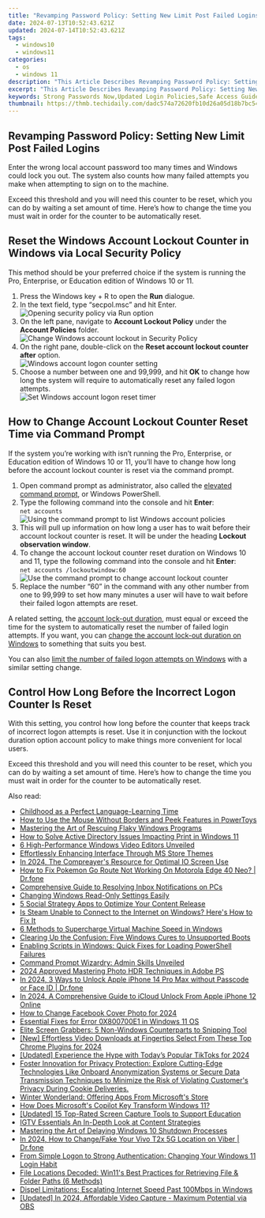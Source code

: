 ```yaml
---
title: "Revamping Password Policy: Setting New Limit Post Failed Logins"
date: 2024-07-13T10:52:43.621Z
updated: 2024-07-14T10:52:43.621Z
tags:
  - windows10
  - windows11
categories:
  - os
  - windows 11
description: "This Article Describes Revamping Password Policy: Setting New Limit Post Failed Logins"
excerpt: "This Article Describes Revamping Password Policy: Setting New Limit Post Failed Logins"
keywords: Strong Passwords Now,Updated Login Policies,Safe Access Guidelines,Prevent Unauthorized Entry,Password Expiry Rules,Enhanced Security Measures,Limit Failed Logins Impact
thumbnail: https://thmb.techidaily.com/dadc574a72620fb10d26a05d18b7bc541d4008da38e3f5b8b4a33a2f717ba587.jpg
---
```


## Revamping Password Policy: Setting New Limit Post Failed Logins

 Enter the wrong local account password too many times and Windows could lock you out. The system also counts how many failed attempts you make when attempting to sign on to the machine.

 Exceed this threshold and you will need this counter to be reset, which you can do by waiting a set amount of time. Here’s how to change the time you must wait in order for the counter to be automatically reset.

## Reset the Windows Account Lockout Counter in Windows via Local Security Policy

 This method should be your preferred choice if the system is running the Pro, Enterprise, or Education edition of Windows 10 or 11\.

1. Press the Windows key + R to open the **Run** dialogue.
2. In the text field, type “secpol.msc” and hit Enter.  
![Opening security policy via Run option](https://static1.makeuseofimages.com/wordpress/wp-content/uploads/2023/09/01-windows-run-security-policy.jpg)
3. On the left pane, navigate to **Account Lockout Policy** under the **Account Policies** folder.  
![Change Windows account lockout in Security Policy](https://static1.makeuseofimages.com/wordpress/wp-content/uploads/2023/09/02-windows-account-policies.jpg)
4. On the right pane, double-click on the **Reset account lockout counter after** option.  
![Windows account logon counter setting](https://static1.makeuseofimages.com/wordpress/wp-content/uploads/2023/09/03-reset-windows-account-logon-counter.jpg)
5. Choose a number between one and 99,999, and hit **OK** to change how long the system will require to automatically reset any failed logon attempts.  
![Set Windows account logon reset timer](https://static1.makeuseofimages.com/wordpress/wp-content/uploads/2023/09/04-choose-windows-account-logon-reset-timer.jpg)

## How to Change Account Lockout Counter Reset Time via Command Prompt

 If the system you’re working with isn’t running the Pro, Enterprise, or Education edition of Windows 10 or 11, you’ll have to change how long before the account lockout counter is reset via the command prompt.

1. Open command prompt as administrator, also called the [elevated command prompt](https://www.makeuseof.com/windows-run-command-prompt-admin/), or Windows PowerShell.
2. Type the following command into the console and hit **Enter**:  
`net accounts`  
![Using the command prompt to list Windows account policies](https://static1.makeuseofimages.com/wordpress/wp-content/uploads/2023/09/05-command-prompt-net-accounts-02.jpg)
3. This will pull up information on how long a user has to wait before their account lockout counter is reset. It will be under the heading **Lockout observation window**.
4. To change the account lockout counter reset duration on Windows 10 and 11, type the following command into the console and hit **Enter**:  
`net accounts /lockoutwindow:60`  
![Use the command prompt to change account lockout counter](https://static1.makeuseofimages.com/wordpress/wp-content/uploads/2023/09/06-change-account-lockout-counter-command-prompt.jpg)
5. Replace the number “60” in the command with any other number from one to 99,999 to set how many minutes a user will have to wait before their failed logon attempts are reset.

 A related setting, the [account lock-out duration](https://www.makeuseof.com/change-lockout-duration-windows/), must equal or exceed the time for the system to automatically reset the number of failed login attempts. If you want, you can [change the account lock-out duration on Windows](http://www.makeuseof.com/change-lockout-duration-windows/) to something that suits you best.

 You can also [limit the number of failed logon attempts on Windows](https://www.makeuseof.com/how-limit-number-failed-login-attempts-windows-10/) with a similar setting change.

## Control How Long Before the Incorrect Logon Counter Is Reset

 With this setting, you control how long before the counter that keeps track of incorrect logon attempts is reset. Use it in conjunction with the lockout duration option account policy to make things more convenient for local users.

 Exceed this threshold and you will need this counter to be reset, which you can do by waiting a set amount of time. Here’s how to change the time you must wait in order for the counter to be automatically reset.



<ins class="adsbygoogle"
      style="display:block"
      data-ad-client="ca-pub-7571918770474297"
      data-ad-slot="8358498916"
      data-ad-format="auto"
      data-full-width-responsive="true"></ins>
<span class="atpl-alsoreadstyle">Also read:</span>
<div><ul>
<li><a href="https://mondly-stories.techidaily.com/childhood-as-a-perfect-language-learning-time/"><u>Childhood as a Perfect Language-Learning Time</u></a></li>
<li><a href="https://win11.techidaily.com/how-to-use-the-mouse-without-borders-and-peek-features-in-powertoys/"><u>How to Use the Mouse Without Borders and Peek Features in PowerToys</u></a></li>
<li><a href="https://win11.techidaily.com/mastering-the-art-of-rescuing-flaky-windows-programs/"><u>Mastering the Art of Rescuing Flaky Windows Programs</u></a></li>
<li><a href="https://win11.techidaily.com/how-to-solve-active-directory-issues-impacting-print-in-windows-11/"><u>How to Solve Active Directory Issues Impacting Print in Windows 11</u></a></li>
<li><a href="https://win11.techidaily.com/6-high-performance-windows-video-editors-unveiled/"><u>6 High-Performance Windows Video Editors Unveiled</u></a></li>
<li><a href="https://win11.techidaily.com/effortlessly-enhancing-interface-through-ms-store-themes/"><u>Effortlessly Enhancing Interface Through MS Store Themes</u></a></li>
<li><a href="https://desktop-recording.techidaily.com/in-2024-the-compreayers-resource-for-optimal-io-screen-use/"><u>In 2024, The Compreayer's Resource for Optimal IO Screen Use</u></a></li>
<li><a href="https://android-pokemon-go.techidaily.com/how-to-fix-pokemon-go-route-not-working-on-motorola-edge-40-neo-drfone-by-drfone-virtual-android/"><u>How to Fix Pokemon Go Route Not Working On Motorola Edge 40 Neo? | Dr.fone</u></a></li>
<li><a href="https://win11.techidaily.com/comprehensive-guide-to-resolving-inbox-notifications-on-pcs/"><u>Comprehensive Guide to Resolving Inbox Notifications on PCs</u></a></li>
<li><a href="https://win11.techidaily.com/changing-windows-read-only-settings-easily/"><u>Changing Windows Read-Only Settings Easily</u></a></li>
<li><a href="https://facebook.techidaily.com/5-social-strategy-apps-to-optimize-your-content-release/"><u>5 Social Strategy Apps to Optimize Your Content Release</u></a></li>
<li><a href="https://win11.techidaily.com/is-steam-unable-to-connect-to-the-internet-on-windows-heres-how-to-fix-it/"><u>Is Steam Unable to Connect to the Internet on Windows? Here's How to Fix It</u></a></li>
<li><a href="https://win11.techidaily.com/6-methods-to-supercharge-virtual-machine-speed-in-windows/"><u>6 Methods to Supercharge Virtual Machine Speed in Windows</u></a></li>
<li><a href="https://win11.techidaily.com/clearing-up-the-confusion-five-windows-cures-to-unsupported-boots/"><u>Clearing Up the Confusion: Five Windows Cures to Unsupported Boots</u></a></li>
<li><a href="https://win11.techidaily.com/enabling-scripts-in-windows-quick-fixes-for-loading-powershell-failures/"><u>Enabling Scripts in Windows: Quick Fixes for Loading PowerShell Failures</u></a></li>
<li><a href="https://win11.techidaily.com/command-prompt-wizardry-admin-skills-unveiled/"><u>Command Prompt Wizardry: Admin Skills Unveiled</u></a></li>
<li><a href="https://extra-support.techidaily.com/2024-approved-mastering-photo-hdr-techniques-in-adobe-ps/"><u>2024 Approved  Mastering Photo HDR Techniques in Adobe PS</u></a></li>
<li><a href="https://iphone-unlock.techidaily.com/in-2024-3-ways-to-unlock-apple-iphone-14-pro-max-without-passcode-or-face-id-drfone-by-drfone-ios/"><u>In 2024, 3 Ways to Unlock Apple iPhone 14 Pro Max without Passcode or Face ID | Dr.fone</u></a></li>
<li><a href="https://activate-lock.techidaily.com/in-2024-a-comprehensive-guide-to-icloud-unlock-from-apple-iphone-12-online-by-drfone-ios/"><u>In 2024, A Comprehensive Guide to iCloud Unlock From Apple iPhone 12 Online</u></a></li>
<li><a href="https://facebook-video-content.techidaily.com/how-to-change-facebook-cover-photo-for-2024/"><u>How to Change Facebook Cover Photo for 2024</u></a></li>
<li><a href="https://win11.techidaily.com/essential-fixes-for-error-0x800700e1-in-windows-11-os/"><u>Essential Fixes for Error 0X800700E1 in Windows 11 OS</u></a></li>
<li><a href="https://win11.techidaily.com/elite-screen-grabbers-5-non-windows-counterparts-to-snipping-tool/"><u>Elite Screen Grabbers: 5 Non-Windows Counterparts to Snipping Tool</u></a></li>
<li><a href="https://facebook-video-content.techidaily.com/new-effortless-video-downloads-at-fingertips-select-from-these-top-chrome-plugins-for-2024/"><u>[New] Effortless Video Downloads at Fingertips  Select From These Top Chrome Plugins for 2024</u></a></li>
<li><a href="https://tiktok-video-recordings.techidaily.com/updated-experience-the-hype-with-todays-popular-tiktoks-for-2024/"><u>[Updated] Experience the Hype with Today’s Popular TikToks for 2024</u></a></li>
<li><a href="https://win11.techidaily.com/foster-innovation-for-privacy-protection-explore-cutting-edge-technologies-like-onboard-anonymization-systems-or-secure-data-transmission-techniques-to-mini44/"><u>Foster Innovation for Privacy Protection: Explore Cutting-Edge Technologies Like Onboard Anonymization Systems or Secure Data Transmission Techniques to Minimize the Risk of Violating Customer's Privacy During Cookie Deliveries.</u></a></li>
<li><a href="https://win11.techidaily.com/winter-wonderland-offering-apps-from-microsofts-store/"><u>Winter Wonderland: Offering Apps From Microsoft's Store</u></a></li>
<li><a href="https://win11.techidaily.com/how-does-microsofts-copilot-key-transform-windows-11/"><u>How Does Microsoft's Copilot Key Transform Windows 11?</u></a></li>
<li><a href="https://screen-capture.techidaily.com/updated-15-top-rated-screen-capture-tools-to-support-education/"><u>[Updated] 15 Top-Rated Screen Capture Tools to Support Education</u></a></li>
<li><a href="https://instagram-clips.techidaily.com/igtv-essentials-an-in-depth-look-at-content-strategies/"><u>IGTV Essentials  An In-Depth Look at Content Strategies</u></a></li>
<li><a href="https://win11.techidaily.com/mastering-the-art-of-delaying-windows-10-shutdown-processes/"><u>Mastering the Art of Delaying Windows 10 Shutdown Processes</u></a></li>
<li><a href="https://location-social.techidaily.com/in-2024-how-to-changefake-your-vivo-t2x-5g-location-on-viber-drfone-by-drfone-virtual-android/"><u>In 2024, How to Change/Fake Your Vivo T2x 5G Location on Viber | Dr.fone</u></a></li>
<li><a href="https://win11.techidaily.com/from-simple-logon-to-strong-authentication-changing-your-windows-11-login-habit/"><u>From Simple Logon to Strong Authentication: Changing Your Windows 11 Login Habit</u></a></li>
<li><a href="https://win11.techidaily.com/file-locations-decoded-win11s-best-practices-for-retrieving-file-and-folder-paths-6-methods/"><u>File Locations Decoded: Win11's Best Practices for Retrieving File & Folder Paths (6 Methods)</u></a></li>
<li><a href="https://win11.techidaily.com/dispel-limitations-escalating-internet-speed-past-100mbps-in-windows/"><u>Dispel Limitations: Escalating Internet Speed Past 100Mbps in Windows</u></a></li>
<li><a href="https://digital-screen-recording.techidaily.com/updated-in-2024-affordable-video-capture-maximum-potential-via-obs/"><u>[Updated] In 2024, Affordable Video Capture - Maximum Potential via OBS</u></a></li>
</ul></div>
